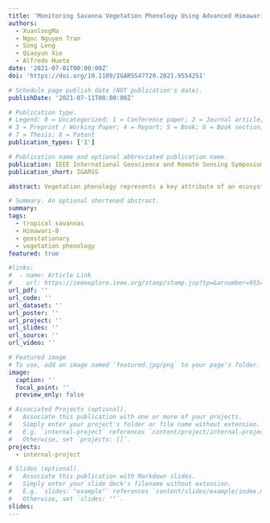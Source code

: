 ```yaml
---
title: 'Monitoring Savanna Vegetation Phenology Using Advanced Himawari Imager'
authors:
  - XuanlongMa
  - Ngoc Nguyen Tran
  - Song Leng
  - Qiaoyun Xie
  - Alfredo Huete
date: '2021-07-01T00:00:00Z'
doi: 'https://doi.org/10.1109/IGARSS47720.2021.9554251'

# Schedule page publish date (NOT publication's date).
publishDate: '2021-07-11T00:00:00Z'

# Publication type.
# Legend: 0 = Uncategorized; 1 = Conference paper; 2 = Journal article;
# 3 = Preprint / Working Paper; 4 = Report; 5 = Book; 6 = Book section;
# 7 = Thesis; 8 = Patent
publication_types: ['1']

# Publication name and optional abbreviated publication name.
publication: IEEE International Geoscience and Remote Sensing Symposium
publication_short: IGARSS

abstract: Vegetation phenology represents a key attribute of an ecosystem and plays an important role in regulating terrestrial carbon and water cycles. Here we used observations from the Advanced Himawari Imager (AHI) onboard the new generation Japanese geostationary (GEO) satellite Himawari-8. The objective was to assess the potentials of retrieving savanna phenology from H8/AHI vegetation index time series along a 1100 km ecological rainfall gradient, known as the North Australian Tropical Transect (NATT). Key phenology transition dates (start, peak, end, and length of season) were extracted from H8/AHI Enhanced Vegetation Index (EVI) time series and then compared to those extracted from MODIS EVI. Results showed that H8/AHI with its higher temporal resolution offers several advantages in monitoring savanna vegetation dynamics than MODIS. The denser EVI time series from H8/AHI not only avoids the artefacts caused by data interpolation but also enabled a more certain characterization of seasonal vegetation growth patterns than MODIS. The short lived, rainfall pulse-driven vegetation cycles in dry savannas were also better detected using H8/AHI.

# Summary. An optional shortened abstract.
summary: 
tags:
  - tropical savannas
  - Himawari-8 
  - geostationary
  - vegetation phenology
featured: true

#links:
#  - name: Article Link
#    url: https://ieeexplore.ieee.org/stamp/stamp.jsp?tp=&arnumber=9554251
url_pdf: '' 
url_code: ''
url_dataset: ''
url_poster: ''
url_project: ''
url_slides: ''
url_source: ''
url_video: ''

# Featured image
# To use, add an image named `featured.jpg/png` to your page's folder.
image:
  caption: ''
  focal_point: ''
  preview_only: false

# Associated Projects (optional).
#   Associate this publication with one or more of your projects.
#   Simply enter your project's folder or file name without extension.
#   E.g. `internal-project` references `content/project/internal-project/index.md`.
#   Otherwise, set `projects: []`.
projects:
  - internal-project

# Slides (optional).
#   Associate this publication with Markdown slides.
#   Simply enter your slide deck's filename without extension.
#   E.g. `slides: "example"` references `content/slides/example/index.md`.
#   Otherwise, set `slides: ""`.
slides:
---
```

